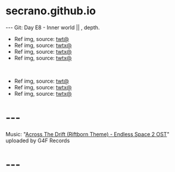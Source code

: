 # secrano.github.io

--- Git: Day E8 - Inner world || , depth.

- Ref img, source: [twt@](https://x.com/YUDHO_XYZ/status/1828679342811164960)
- Ref img, source: [twtx@](https://x.com/Jakob_Wahlberg/status/1828758288093286560)
- Ref img, source: [twtx@](https://x.com/_INF_404/status/1828838951865758155)
- Ref img, source: [twtx@](https://x.com/sui_hai57705/status/1828792934030020837)

<br/>

- Ref img, source: [twt@](https://x.com/TFT/status/1828500322144186623)
- Ref img, source: [twtx@](https://x.com/_ai_doll_/status/1828024843788505258)
- Ref img, source: [twtx@](https://x.com/RichardNadler1/status/1828883259893367093)

# ---
Music: "[Across The Drift (Riftborn Theme) - Endless Space 2 OST](https://www.youtube.com/watch?v=fM0JHl_EZJ8)" uploaded by G4F Records
# ---
